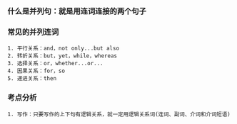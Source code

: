 ### 什么是并列句：就是用连词连接的两个句子

### 常见的并列连词
    1. 平行关系：and，not only...but also
    2. 转折关系：but，yet，while，whereas
    3. 选择关系：or，whether...or...
    4. 因果关系：for，so
    5. 递进关系：then

### 考点分析
    1. 写作：只要写作的上下句有逻辑关系，就一定用逻辑关系词(连词、副词、介词和介词短语)
